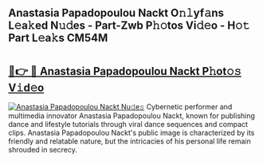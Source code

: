 ## Anastasia Papadopoulou Nackt O𝚗𝚕yf𝚊ns L𝚎a𝚔ed N𝚞𝚍es - Part-Zwb P𝚑𝚘tos Vi𝚍𝚎o - H𝚘𝚝 Part L𝚎a𝚔s CM54M

# <h2><a href="http://kf6cvp.oniu.top/?m=Anastasia+Papadopoulou+Nackt">🔗👉 🔴 Anastasia Papadopoulou Nackt P𝚑ot𝚘𝚜 V𝚒d𝚎o</a></h2>

[![Anastasia Papadopoulou Nackt Nu𝚍e𝚜](https://i.imgur.com/0qMVB7G.gif)](http://kf6cvp.oniu.top/?m=Anastasia+Papadopoulou+Nackt)
Cybernetic performer and multimedia innovator Anastasia Papadopoulou Nackt, known for publishing dance and lifestyle tutorials through viral dance sequences and compact clips. Anastasia Papadopoulou Nackt's public image is characterized by its friendly and relatable nature, but the intricacies of his personal life remain shrouded in secrecy.  
